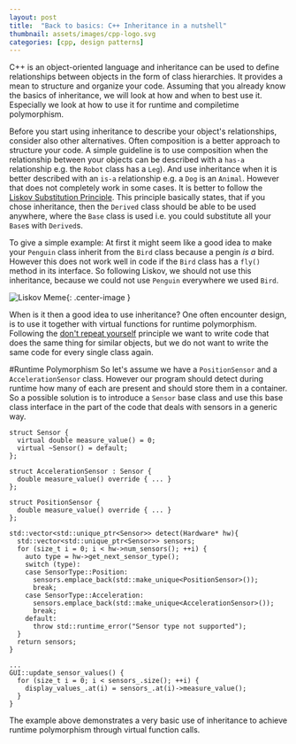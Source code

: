 ```yaml
---
layout: post
title:  "Back to basics: C++ Inheritance in a nutshell"
thumbnail: assets/images/cpp-logo.svg
categories: [cpp, design patterns]
---
```


C++ is an object-oriented language and inheritance can be used to define relationships
between objects in the form of class hierarchies. It provides a mean to structure
and organize your code. Assuming that you already know the basics of inheritance,
 we will look at how and when to best use it. Especially we look at how to use it 
for runtime and compiletime polymorphism.

Before you start using inheritance to describe your object's relationships, consider
also other alternatives. Often composition is a better approach to structure
your code. A simple guideline is to use composition when the relationship between
your objects can be described with a `has-a` relationship e.g. the `Robot` class
has a `Leg`). And use inheritance when it is better described with an `is-a` relationship
e.g. a `Dog` is an `Animal`. However that does not completely work in some cases. It
is better to follow the [Liskov Substitution Principle](https://stackoverflow.com/a/584732).
This principle basically states, that if you chose inheritance, then the `Derived` class should
be able to be used anywhere, where the `Base` class is used i.e. you could substitute
all your `Base`s with `Derived`s.

To give a simple example:
At first it might seem like a good idea to make your `Penguin` class inherit from
the `Bird` class because a pengin *is a* bird. However this does not work well in code if
the `Bird` class has a `fly()` method in its interface. So following Liskov,
we should not use this inheritance, because we could not use `Penguin` everywhere
we used `Bird`.
 
![Liskov Meme](http://web.archive.org/web/20160505182607/https://lostechies.com/derickbailey/files/2011/03/LiskovSubtitutionPrinciple_52BB5162.jpg){: .center-image }

When is it then a good idea to use inheritance? One often encounter design, is to use it together
with virtual functions for runtime polymorphism. 
Following the [don't repeat yourself](https://en.wikipedia.org/wiki/Don%27t_repeat_yourself) principle
we want to write code that does the same thing for similar objects, but we do not want
to write the same code for every single class again.

#Runtime Polymorphism
So let's assume we have a `PositionSensor` and a `AccelerationSensor` class. However
our program should detect during runtime how many of each are present and should
store them in a container. So a possible solution is to introduce a `Sensor` base
class and use this base class interface in the part of the code that deals with sensors
in a generic way.

```
struct Sensor {
  virtual double measure_value() = 0;
  virtual ~Sensor() = default;
};

struct AccelerationSensor : Sensor {
  double measure_value() override { ... }
};

struct PositionSensor {
  double measure_value() override { ... }
};

std::vector<std::unique_ptr<Sensor>> detect(Hardware* hw){
  std::vector<std::unique_ptr<Sensor>> sensors;
  for (size_t i = 0; i < hw->num_sensors(); ++i) {
    auto type = hw->get_next_sensor_type();
    switch (type):
    case SensorType::Position:
      sensors.emplace_back(std::make_unique<PositionSensor>());
      break;
    case SensorType::Acceleration:
      sensors.emplace_back(std::make_unique<AccelerationSensor>());
      break;
    default:
      throw std::runtime_error("Sensor type not supported");
  }
  return sensors;
}

...
GUI::update_sensor_values() {
  for (size_t i = 0; i < sensors_.size(); ++i) {
    display_values_.at(i) = sensors_.at(i)->measure_value();
  }
}

```

The example above demonstrates a very basic use of inheritance to achieve runtime polymorphism through
virtual function calls. 


